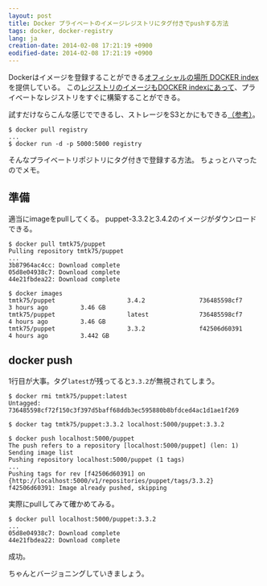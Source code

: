 ```yaml
---
layout: post
title: Docker プライベートのイメージレジストリにタグ付きでpushする方法
tags: docker, docker-registry
lang: ja
creation-date: 2014-02-08 17:21:19 +0900
eodified-date: 2014-02-08 17:21:19 +0900
---
```

Dockerはイメージを登録することができる[オフィシャルの場所 DOCKER index](https://index.docker.io/)を提供している。
この[レジストリのイメージもDOCKER indexにあって](https://index.docker.io/_/registry/)、プライベートなレジストリをすぐに構築することができる。

試すだけならこんな感じでできるし、ストレージをS3とかにもできる[（参考）](http://inokara.hateblo.jp/entry/2014/01/26/102059)。

```
$ docker pull registry
...
$ docker run -d -p 5000:5000 registry
```

そんなプライベートリポジトリにタグ付きで登録する方法。
ちょっとハマったのでメモ。

準備
----
適当にimageをpullしてくる。
puppet-3.3.2と3.4.2のイメージがダウンロードできる。

```
$ docker pull tmtk75/puppet
Pulling repository tmtk75/puppet
...
3b87964ac4cc: Download complete 
05d8e04938c7: Download complete 
44e21fbdea22: Download complete 

$ docker images
tmtk75/puppet                    3.4.2               736485598cf7        3 hours ago         3.46 GB
tmtk75/puppet                    latest              736485598cf7        4 hours ago         3.46 GB
tmtk75/puppet                    3.3.2               f42506d60391        4 hours ago         3.442 GB
```

docker push
-----------
1行目が大事。タグ`latest`が残ってると`3.3.2`が無視されてしまう。

```
$ docker rmi tmtk75/puppet:latest
Untagged: 736485598cf72f150c3f397d5baff68ddb3ec595880b8bfdced4ac1d1ae1f269

$ docker tag tmtk75/puppet:3.3.2 localhost:5000/puppet:3.3.2

$ docker push localhost:5000/puppet
The push refers to a repository [localhost:5000/puppet] (len: 1)
Sending image list
Pushing repository localhost:5000/puppet (1 tags)
...
Pushing tags for rev [f42506d60391] on {http://localhost:5000/v1/repositories/puppet/tags/3.3.2}
f42506d60391: Image already pushed, skipping 
```

実際にpullしてみて確かめてみる。

```
$ docker pull localhost:5000/puppet:3.3.2
...
05d8e04938c7: Download complete 
44e21fbdea22: Download complete 
```

成功。

ちゃんとバージョニングしていきましょう。

